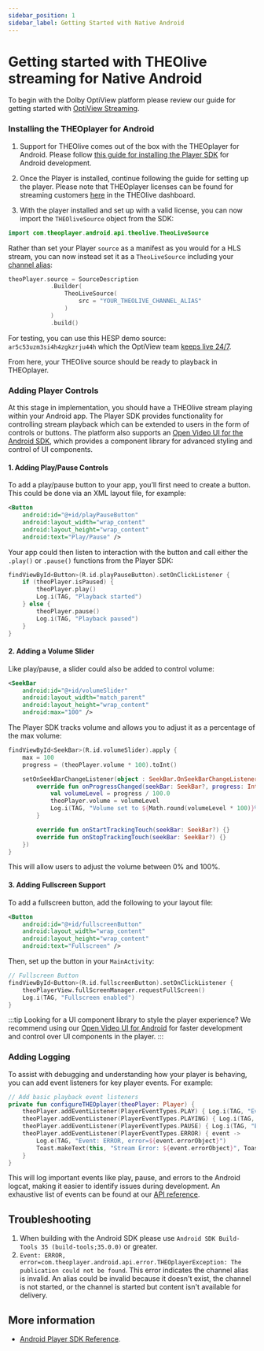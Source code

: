```yaml
---
sidebar_position: 1
sidebar_label: Getting Started with Native Android
---
```


# Getting started with THEOlive streaming for Native Android

To begin with the Dolby OptiView platform please review our guide for getting started with [OptiView Streaming](../../getting-started.mdx).

### Installing the THEOplayer for Android

1. Support for THEOlive comes out of the box with the THEOplayer for Android. Please follow [this guide for installing the Player SDK](/theoplayer/getting-started/sdks/android/getting-started/) for Android development.

2. Once the Player is installed, continue following the guide for setting up the player. Please note that THEOplayer licenses can be found for streaming customers [here](theolive/getting-started.mdx#obtaining-a-player-license-for-theolive) in the THEOlive dashboard.

3. With the player installed and set up with a valid license, you can now import the `THEOliveSource` object from the SDK:

```Kotlin
import com.theoplayer.android.api.theolive.TheoLiveSource
```

Rather than set your Player `source` as a manifest as you would for a HLS stream, you can now instead set it as a `TheoLiveSource` including your [channel alias](../../platform/multi-channel.md):

```Kotlin
theoPlayer.source = SourceDescription
            .Builder(
                TheoLiveSource(
                    src = "YOUR_THEOLIVE_CHANNEL_ALIAS"
                )
            )
            .build()
```

For testing, you can use this HESP demo source: `ar5c53uzm3si4h4zgkzrju44h` which the OptiView team [keeps live 24/7](https://demo.theo.live/?channel=ar5c53uzm3si4h4zgkzrju44h).

From here, your THEOlive source should be ready to playback in THEOplayer.

### Adding Player Controls

At this stage in implementation, you should have a THEOlive stream playing within your Android app. The Player SDK provides functionality for controlling stream playback which can be extended to users in the form of controls or buttons. The platform also supports an [Open Video UI for the Android SDK](pathname:///open-video-ui/android/getting-started), which provides a component library for advanced styling and control of UI components.

#### 1. Adding Play/Pause Controls

To add a play/pause button to your app, you’ll first need to create a button. This could be done via an XML layout file, for example:

```xml
<Button
    android:id="@+id/playPauseButton"
    android:layout_width="wrap_content"
    android:layout_height="wrap_content"
    android:text="Play/Pause" />
```

Your app could then listen to interaction with the button and call either the `.play()` or `.pause()` functions from the Player SDK:

```kotlin
findViewById<Button>(R.id.playPauseButton).setOnClickListener {
    if (theoPlayer.isPaused) {
        theoPlayer.play()
        Log.i(TAG, "Playback started")
    } else {
        theoPlayer.pause()
        Log.i(TAG, "Playback paused")
    }
}
```

#### 2. Adding a Volume Slider

Like play/pause, a slider could also be added to control volume:

```xml
<SeekBar
    android:id="@+id/volumeSlider"
    android:layout_width="match_parent"
    android:layout_height="wrap_content"
    android:max="100" />
```

The Player SDK tracks volume and allows you to adjust it as a percentage of the max volume:

```kotlin
findViewById<SeekBar>(R.id.volumeSlider).apply {
    max = 100
    progress = (theoPlayer.volume * 100).toInt()

    setOnSeekBarChangeListener(object : SeekBar.OnSeekBarChangeListener {
        override fun onProgressChanged(seekBar: SeekBar?, progress: Int, fromUser: Boolean) {
            val volumeLevel = progress / 100.0
            theoPlayer.volume = volumeLevel
            Log.i(TAG, "Volume set to ${Math.round(volumeLevel * 100)}%")
        }

        override fun onStartTrackingTouch(seekBar: SeekBar?) {}
        override fun onStopTrackingTouch(seekBar: SeekBar?) {}
    })
}
```

This will allow users to adjust the volume between 0% and 100%.

#### 3. Adding Fullscreen Support

To add a fullscreen button, add the following to your layout file:

```xml
<Button
    android:id="@+id/fullscreenButton"
    android:layout_width="wrap_content"
    android:layout_height="wrap_content"
    android:text="Fullscreen" />
```

Then, set up the button in your `MainActivity`:

```kotlin
// Fullscreen Button
findViewById<Button>(R.id.fullscreenButton).setOnClickListener {
    theoPlayerView.fullScreenManager.requestFullScreen()
    Log.i(TAG, "Fullscreen enabled")
}
```

:::tip
Looking for a UI component library to style the player experience? We recommend using our [Open Video UI for Android](pathname:///open-video-ui/android/getting-started) for faster development and control over UI components in the player.
:::

### Adding Logging

To assist with debugging and understanding how your player is behaving, you can add event listeners for key player events. For example:

```kotlin
// Add basic playback event listeners
private fun configureTHEOplayer(theoPlayer: Player) {
    theoPlayer.addEventListener(PlayerEventTypes.PLAY) { Log.i(TAG, "Event: PLAY") }
    theoPlayer.addEventListener(PlayerEventTypes.PLAYING) { Log.i(TAG, "Event: PLAYING") }
    theoPlayer.addEventListener(PlayerEventTypes.PAUSE) { Log.i(TAG, "Event: PAUSE") }
    theoPlayer.addEventListener(PlayerEventTypes.ERROR) { event ->
        Log.e(TAG, "Event: ERROR, error=${event.errorObject}")
        Toast.makeText(this, "Stream Error: ${event.errorObject}", Toast.LENGTH_LONG).show()
    }
}
```

This will log important events like play, pause, and errors to the Android logcat, making it easier to identify issues during development. An exhaustive list of events can be found at our [API reference](pathname:///theoplayer/v9/api-reference/android/api/event/player/PlayerEventTypes.html).

## Troubleshooting

1. When building with the Android SDK please use `Android SDK Build-Tools 35 (build-tools;35.0.0)` or greater.
2. `Event: ERROR, error=com.theoplayer.android.api.error.THEOplayerException: The publication could not be found`. This error indicates the channel alias is invalid. An alias could be invalid because it doesn't exist, the channel is not started, or the channel is started but content isn't available for delivery.

## More information

- [Android Player SDK Reference](pathname:///theoplayer/v9/api-reference/android/).
